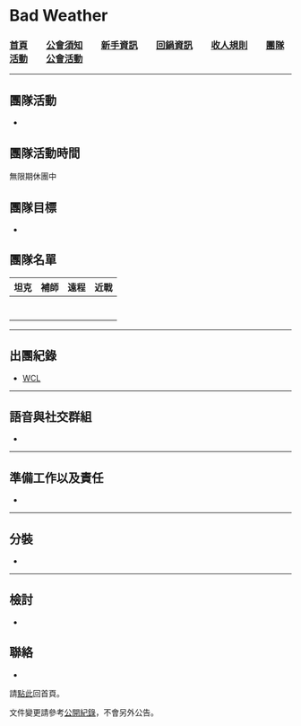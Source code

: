 # Bad Weather
### [首頁](index.html)　　[公會須知](guidelines.html)　　[新手資訊](newbies.html)　　[回鍋資訊](oldfriends.html)　　[收人規則](recruitment.html)　　[團隊活動](raid.html)　　[公會活動](activities.html)

---

## 團隊活動

-

## 團隊活動時間

無限期休團中

## 團隊目標

-

## 團隊名單

| **坦克**            | **補師**             | **遠程**            | **近戰**            |
| ------------------- | ------------------- | ------------------- | ------------------- |
|                     |                     |                     |                     |
|                     |                     |                     |                     |
|                     |                     |                     |                     |
|                     |                     |                     |                     |
|                     |                     |                     |                     |
|                     |                     |                     |                     |
|                     |                     |                     |                     |

---

## 出團紀錄

- [WCL](https://www.warcraftlogs.com/)

--- 

## 語音與社交群組

-

---

## 準備工作以及責任

-

---
## 分裝

-

---

## 檢討

-

## 聯絡

-

請[點此](index.html)回首頁。

文件變更請參考[公開紀錄](https://github.com/dalechou/badweather.tw/commits/master/浣熊團.md)，不會另外公告。
